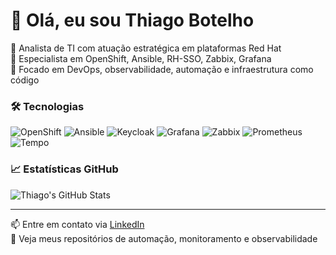 # 👋 Olá, eu sou Thiago Botelho

🎯 Analista de TI com atuação estratégica em plataformas Red Hat  
🔧 Especialista em OpenShift, Ansible, RH-SSO, Zabbix, Grafana  
🚀 Focado em DevOps, observabilidade, automação e infraestrutura como código

### 🛠️ Tecnologias
![OpenShift](https://img.shields.io/badge/OpenShift-EE0000?style=flat&logo=redhat)
![Ansible](https://img.shields.io/badge/Ansible-A80000?style=flat&logo=ansible&logoColor=white)
![Keycloak](https://img.shields.io/badge/Keycloak-0072C6?style=flat&logo=keycloak&logoColor=white)
![Grafana](https://img.shields.io/badge/Grafana-F46800?style=flat&logo=grafana)
![Zabbix](https://img.shields.io/badge/Zabbix-B51D1D?style=flat&logo=zabbix)
![Prometheus](https://img.shields.io/badge/Prometheus-E6522C?style=flat&logo=prometheus)
![Tempo](https://img.shields.io/badge/Tempo-1E1E1E?style=flat&logo=grafana)

### 📈 Estatísticas GitHub
![Thiago's GitHub Stats](https://github-readme-stats.vercel.app/api?username=thiagobotelho&show_icons=true&theme=radical)

---

📫 Entre em contato via [LinkedIn](https://www.linkedin.com/in/thiagobotelho)  
📂 Veja meus repositórios de automação, monitoramento e observabilidade
